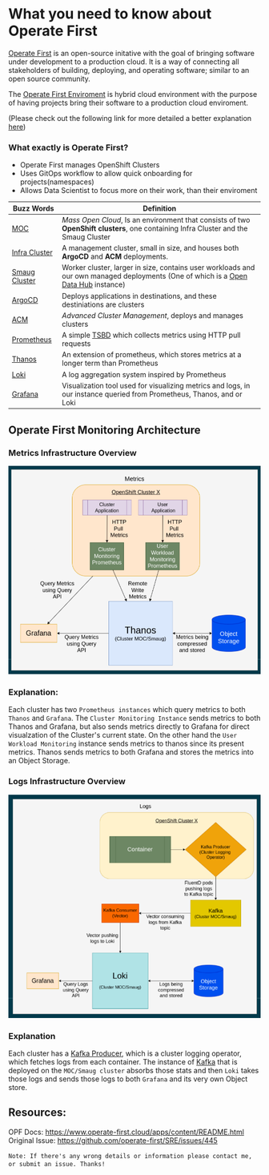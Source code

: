 # What you need to know about Operate First

[Operate First](https://www.operate-first.cloud/) is an open-source initative with the goal of bringing software under development to a production cloud. It is a way of connecting all stakeholders of building, deploying, and operating software; similar to an open source community.

The [Operate First Enviroment](https://github.com/operate-first/apps) is hybrid cloud environment with the purpose of having projects bring their software to a production cloud enviroment. 

(Please check out the following link for more detailed a better explanation [here](https://youtu.be/XpFeNEzlh70))

### What exactly is Operate First?
- Operate First manages OpenShift Clusters
- Uses GitOps workflow to allow quick onboarding for projects(namespaces)
- Allows Data Scientist to focus more on their work, than their enviroment 

| Buzz Words  | Definition |
| ------------- | ------------- |
| [MOC](https://massopen.cloud/)  | *Mass Open Cloud*, Is an environment that consists of two **OpenShift clusters**, one containing Infra Cluster and the Smaug Cluster  |
| [Infra Cluster](https://www.operate-first.cloud/apps/content/README.html)  | A management cluster, small in size, and houses both **ArgoCD** and **ACM** deployments.  |
| [Smaug Cluster](https://www.operate-first.cloud/apps/content/README.html)  | Worker cluster, larger in size, contains user workloads and our own managed deployments (One of which is a [Open Data Hub](https://opendatahub.io/) instance) | 
| [ArgoCD](https://argo-cd.readthedocs.io/en/stable/)  | Deploys applications in destinations, and these destiniations are clusters |
| [ACM](https://www.redhat.com/en/technologies/management/advanced-cluster-management) | *Advanced Cluster Management*, deploys and manages clusters | 
| [Prometheus](https://prometheus.io/docs/introduction/overview/) | A simple [TSBD](https://www.influxdata.com/time-series-database/) which collects metrics using HTTP pull requests| 
| [Thanos](https://github.com/thanos-io/thanos) | An extension of prometheus, which stores metrics at a longer term than Prometheus |
| [Loki](https://github.com/grafana/loki#loki-like-prometheus-but-for-logs) | A log aggregation system inspired by Prometheus|
| [Grafana](https://grafana.com/oss/grafana/) | Visualization tool used for visualizing metrics and logs, in our instance queried from Prometheus, Thanos, and or Loki|

## Operate First Monitoring Architecture

### Metrics Infrastructure Overview
<img src="img/opf-arch-diagram.png" width="600" />

### Explanation:
Each cluster has two `Prometheus instances` which query metrics to both `Thanos` and `Grafana`. The `Cluster Monitoring Instance` sends metrics
to both Thanos and Grafana, but also sends metrics directly to Grafana for direct visualzation of the Cluster's current state. On the other hand the `User Workload Monitoring` instance sends metrics to thanos since its present metrics. Thanos sends metrics to both Grafana and stores the metrics into an Object Storage.


### Logs Infrastructure Overview
<img src="img/opf-logs-diagram.png" width="600" />

### Explanation
Each cluster has a [Kafka Producer](https://docs.confluent.io/platform/current/clients/producer.html#:~:text=Concepts,the%20leader%20of%20that%20partition.), which is a cluster logging operator, which fetches logs from each container. The instance of [Kafka](https://kafka.apache.org/) that is deployed on the `MOC/Smaug cluster` absorbs those stats and then `Loki` takes those logs and sends those logs to both `Grafana` and its very own Object store.

## Resources:
OPF Docs: https://www.operate-first.cloud/apps/content/README.html \
Original Issue: https://github.com/operate-first/SRE/issues/445

```
Note: If there's any wrong details or information please contact me, or submit an issue. Thanks!
```

